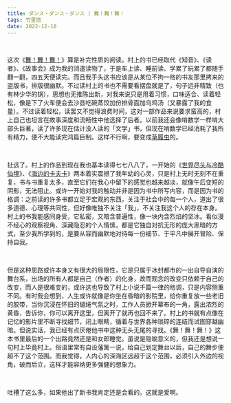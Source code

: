 ```yaml
---
title: ダンス・ダンス・ダンス | 舞！舞！舞！
tags: 竹里馆
date: 2022-12-10
---
```


<br/>

这次《[舞！舞！舞！](https://book.douban.com/subject/2174010/)》算是补完性质的阅读。村上的书已经取代《知音》、《读者》、《故事会》成为我的消遣读物了，于是车上读、睡前读、学累了玩累了都随手翻一翻，四五天便读完。而且我手头这书应该是从某位不拘一格的书友那里拷来的盗版书，排版很幽默。不过读村上的书也不需要看摆盘就是了，句子远非精致（也有林少华的锅），思想也无推陈出新，对我来说只是用着习惯，口味适合、读着轻松，像是下了火车便会去沙县吃碗蒸饺加份排骨面加乌鸡汤（又暴露了我的食量）。不过读着轻松，读罢又不觉得浪费时间，这对一部作品来说要求蛮高的，村上自己也坦言在故事深度和流畅性中他选择了后者。以前我还会像啃数学一样啃大部头巨著，读了许多现在估计没人读的「文学」书，但现在啃数学已经消耗了我所有精力，便不大能读完鸿篇巨制。这样不行啊，要变成[草履虫](https://zh.m.wikipedia.org/zh-hans/%E8%8D%89%E5%B1%A5%E8%99%AB)的。

<br/>

扯远了。村上的作品到现在我也基本读得七七八八了，一开始的《[世界尽头与冷酷仙境](https://book.douban.com/subject/1291809/)》、《[海边的卡夫卡](https://book.douban.com/subject/2158189/)》两本着实震撼了我年幼的心灵，只是村上无时无刻不在重复，书与书重复太多，直至它们在我心中留下的感觉也越来越淡，就像午后变短的阴影，无法阻止。或许一开始对我的触动并非是因为书中所写内容，而是因为书的格调：之前读的许多书都立足于宏观的东西，关注于社会中的每一个人，道出了很多道德、心理等共同性，但好像唯独不关注「我」，不关注我这个人的存在本身。村上的书我能感同身受，它私密，又暗含普遍性，像一块内含烈焰的坚冰。看似漫不经心的观察视角、深藏隐忍的个人情愫，都是它独自对抗无形的庞大黑暗的方式，至少我所学到的，是要从容而幽默地对待每一份细节、于平凡中展开冒险、保持自我。

<br/>

但是这种思路或许本身又有很大的局限性，它是只属于冰封都市的一出自导自演的舞台系，出场的所有人都是自己（作者）的化身，故而观念的改变只依赖于自己的改变，而人是很难变的，或许这也导致了村上小说千篇一律的格调，只是内容侧重不同。有时我会想到，人生或许就像是你坐在昏暗的影院里，给你重复放一些老旧的胶带，当你沉浸在怀旧的缱绻气氛之时，工作人员掀开幕布的一角，露出浓烈的黄昏，告诉你，你可以离开这里，但离开了就再也回不来了。村上的书就有点像在记忆的影片里不断寻找细节，闭上眼睛，循着与世界各种琐碎的连结而试图穿越幽暗。但说实话，我已经有点厌倦他书中这种无头无尾的寻找。《舞！舞！舞！》这本书里最后的一个出路竟然还是和女郎睡觉。虽说是隐喻意义的，但我还是想说一句村上毕竟村上。俗语里常有自设藩篱一说，给自己划定舞台以后，自己的舞步便超不了这个范围。而我觉得，人内心的深海区远超于这个范围，必须引入外边的视角，破而后立，这样才能容纳更多强健的想象力。

<br/>

吐槽了这么多，如果他出了新书我肯定还是会看的。这就是爱啊。

<br/>